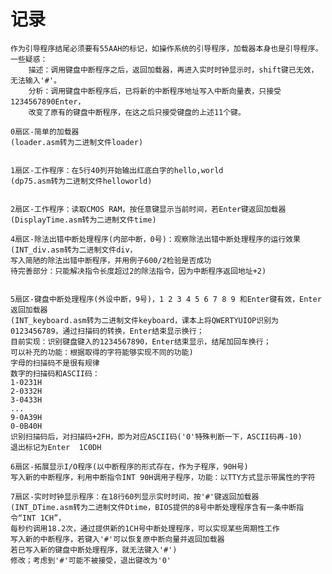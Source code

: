 # 记录

    作为引导程序结尾必须要有55AAH的标记，如操作系统的引导程序，加载器本身也是引导程序。  
    一些疑惑：  
        描述：调用键盘中断程序之后，返回加载器，再进入实时时钟显示时，shift键已无效，无法输入'#'。  
        分析：调用键盘中断程序后，已将新的中断程序地址写入中断向量表，只接受1234567890Enter，  
        改变了原有的键盘中断程序，在这之后只接受键盘的上述11个键。  

    0扇区-简单的加载器  
    (loader.asm转为二进制文件loader)  


    1扇区-工作程序：在5行40列开始输出红底白字的hello,world  
    (dp75.asm转为二进制文件helloworld)  


    2扇区-工作程序：读取CMOS RAM，按任意键显示当前时间，若Enter键返回加载器  
    (DisplayTime.asm转为二进制文件time)  

    4扇区-除法出错中断处理程序(内部中断，0号)：观察除法出错中断处理程序的运行效果  
    (INT_div.asm转为二进制文件div，  
    写入简陋的除法出错中断程序，并用例子600/2检验是否成功  
    待完善部分：只能解决指令长度超过2的除法指令，因为中断程序返回地址+2)  


    5扇区-键盘中断处理程序(外设中断，9号)，1 2 3 4 5 6 7 8 9 和Enter键有效，Enter返回加载器  
    (INT_keyboard.asm转为二进制文件keyboard，课本上将QWERTYUIOP识别为0123456789，通过扫描码的转换，Enter结束显示换行；  
    目前实现：识别键盘键入的1234567890，Enter结束显示，结尾加回车换行；  
    可以补充的功能：根据取得的字符能够实现不同的功能)  
    字母的扫描码不是很有规律  
    数字的扫描码和ASCII码：  
    1-0231H  
    2-0332H  
    3-0433H  
    ...  
    9-0A39H  
    0-0B40H  
    识别扫描码后，对扫描码+2FH，即为对应ASCII码('0'特殊判断一下，ASCII码再-10)  
    退出标记为Enter  1C0DH  

    6扇区-拓展显示I/O程序(以中断程序的形式存在，作为子程序，90H号)  
    写入新的中断程序，利用中断指令INT 90H调用子程序，功能：以TTY方式显示带属性的字符  

    7扇区-实时时钟显示程序：在18行60列显示实时时间，按'#'键返回加载器  
    (INT_DTime.asm转为二进制文件Dtime，BIOS提供的8号中断处理程序含有一条中断指令“INT 1CH”，  
    每秒约调用18.2次，通过提供新的1CH号中断处理程序，可以实现某些周期性工作  
    写入新的中断程序，若键入'#'可以恢复原中断向量并返回加载器  
    若已写入新的键盘中断处理程序，就无法键入'#')  
    修改；考虑到'#'可能不被接受，退出键改为'0'  